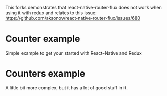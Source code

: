 This forks demonstrates that react-native-router-flux does not work when using it with redux and relates to this issue: https://github.com/aksonov/react-native-router-flux/issues/680

# Counter example

Simple example to get your started with React-Native and Redux

# Counters example

A little bit more complex, but it has a lot of good stuff in it.
